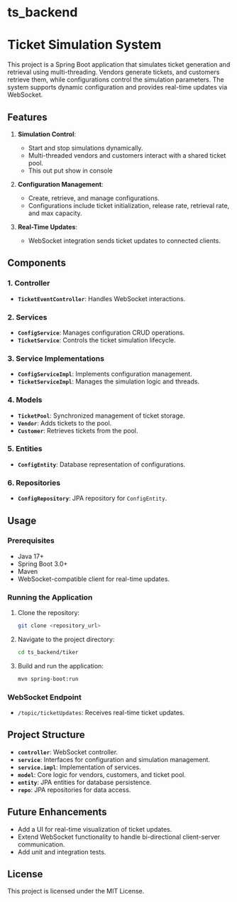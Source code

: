 # ts_backend

# Ticket Simulation System

This project is a Spring Boot application that simulates ticket generation and retrieval using multi-threading. Vendors generate tickets, and customers retrieve them, while configurations control the simulation parameters. The system supports dynamic configuration and provides real-time updates via WebSocket.

## Features

1. **Simulation Control**:
   - Start and stop simulations dynamically.
   - Multi-threaded vendors and customers interact with a shared ticket pool.
   - This out put show in console

2. **Configuration Management**:
   - Create, retrieve, and manage configurations.
   - Configurations include ticket initialization, release rate, retrieval rate, and max capacity.

3. **Real-Time Updates**:
   - WebSocket integration sends ticket updates to connected clients.

## Components

### 1. Controller
- **`TicketEventController`**: Handles WebSocket interactions.

### 2. Services
- **`ConfigService`**: Manages configuration CRUD operations.
- **`TicketService`**: Controls the ticket simulation lifecycle.

### 3. Service Implementations
- **`ConfigServiceImpl`**: Implements configuration management.
- **`TicketServiceImpl`**: Manages the simulation logic and threads.

### 4. Models
- **`TicketPool`**: Synchronized management of ticket storage.
- **`Vendor`**: Adds tickets to the pool.
- **`Customer`**: Retrieves tickets from the pool.

### 5. Entities
- **`ConfigEntity`**: Database representation of configurations.

### 6. Repositories
- **`ConfigRepository`**: JPA repository for `ConfigEntity`.

## Usage

### Prerequisites
- Java 17+
- Spring Boot 3.0+
- Maven
- WebSocket-compatible client for real-time updates.

### Running the Application
1. Clone the repository:
   ```bash
   git clone <repository_url>
   ```
2. Navigate to the project directory:
   ```bash
   cd ts_backend/tiker
   ```
3. Build and run the application:
   ```bash
   mvn spring-boot:run
   ```

### WebSocket Endpoint
- `/topic/ticketUpdates`: Receives real-time ticket updates.

## Project Structure
- **`controller`**: WebSocket controller.
- **`service`**: Interfaces for configuration and simulation management.
- **`service.impl`**: Implementation of services.
- **`model`**: Core logic for vendors, customers, and ticket pool.
- **`entity`**: JPA entities for database persistence.
- **`repo`**: JPA repositories for data access.

## Future Enhancements
- Add a UI for real-time visualization of ticket updates.
- Extend WebSocket functionality to handle bi-directional client-server communication.
- Add unit and integration tests.

## License
This project is licensed under the MIT License.
